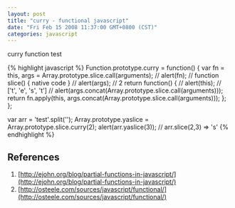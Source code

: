 ```yaml
---
layout: post
title: "curry - functional javascript"
date: "Fri Feb 15 2008 11:37:00 GMT+0800 (CST)"
categories: javascript
---
```


curry function test

{% highlight javascript %}
Function.prototype.curry = function() {
    var fn = this, args = Array.prototype.slice.call(arguments);
    // alert(fn);
    // function slice() { native code }
    // alert(args);
    // 2
    return function() {
        // alert(this); // ['t', 'e', 's', 't']
        // alert(args.concat(Array.prototype.slice.call(arguments)));
        return fn.apply(this, args.concat(Array.prototype.slice.call(arguments)));
    };
};

var arr = 'test'.split('');
Array.prototype.yaslice = Array.prototype.slice.curry(2);
alert(arr.yaslice(3));
// arr.slice(2,3) => 's'
{% endhighlight %}

References
-----

1. [http://ejohn.org/blog/partial-functions-in-javascript/](http://ejohn.org/blog/partial-functions-in-javascript/)
2. [http://osteele.com/sources/javascript/functional/](http://osteele.com/sources/javascript/functional/)
